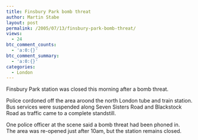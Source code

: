 ```yaml
---
title: Finsbury Park bomb threat
author: Martin Stabe
layout: post
permalink: /2005/07/13/finsbury-park-bomb-threat/
views:
  - 24
btc_comment_counts:
  - 'a:0:{}'
btc_comment_summary:
  - 'a:0:{}'
categories:
  - London
---
```

Finsbury Park station was closed this morning after a bomb threat.

Police cordoned off the area aroond the north London tube and train station. Bus services were suspended along Seven Sisters Road and Blackstock Road as traffic came to a complete standstill.

One police officer at the scene said a bomb threat had been phoned in.  
The area was re-opened just after 10am, but the station remains closed.